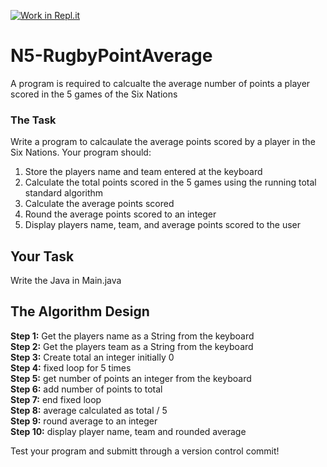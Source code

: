 [![Work in Repl.it](https://classroom.github.com/assets/work-in-replit-14baed9a392b3a25080506f3b7b6d57f295ec2978f6f33ec97e36a161684cbe9.svg)](https://classroom.github.com/online_ide?assignment_repo_id=3988029&assignment_repo_type=AssignmentRepo)
# N5-RugbyPointAverage

A program is required to calcualte the average number of points a player scored in the 5 games of the Six Nations


### The Task

Write a program to calcaulate the average points scored by a player in the Six Nations. Your program should:

1. Store the players name and team entered at the keyboard
2. Calculate the total points scored in the 5 games using the running total standard algorithm
3. Calculate the average points scored
4. Round the average points scored to an integer
5. Display players name, team, and average points scored to the user

## Your Task

Write the Java in Main.java

## The Algorithm Design

**Step 1:**  Get the players name as a String from the keyboard\
**Step 2:**  Get the players team as a String from the keyboard\
**Step 3:**  Create total an integer initially 0\
**Step 4:**  fixed loop for 5 times\
**Step 5:**    get number of points an integer from the keyboard\
**Step 6:**	   add number of points to total\
**Step 7:**  end fixed loop\
**Step 8:**  average calculated as total / 5\
**Step 9:**  round average to an integer\
**Step 10:** display player name, team and rounded average


Test your program and submitt through a version control commit!
